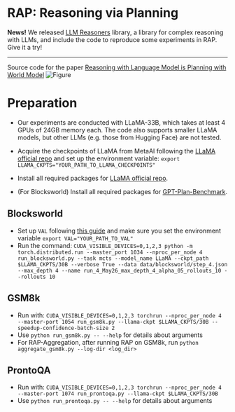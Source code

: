 # RAP: Reasoning via Planning
**News!** We released [LLM Reasoners](https://github.com/Ber666/llm-reasoners) library, a library for complex reasoning with LLMs, and include the code to reproduce some experiments in RAP. Give it a try!

---
Source code for the paper [Reasoning with Language Model is Planning with World Model](https://arxiv.org/abs/2305.14992)
![Figure](assets/figure_full.png)

# Preparation

- Our experiments are conducted with LLaMA-33B, which takes at least 4 GPUs of 24GB memory each. The code also supports smaller LLaMA models, but other LLMs (e.g. those from Hugging Face) are not tested.

- Acquire the checkpoints of LLaMA from MetaAI following the [LLaMA official repo](https://github.com/facebookresearch/llama) and set up the environment variable: ```export LLAMA_CKPTS="YOUR_PATH_TO_LLAMA_CHECKPOINTS"```

- Install all required packages for [LLaMA official repo](https://github.com/facebookresearch/llama).

- (For Blocksworld) Install all required packages for [GPT-Plan-Benchmark](gpt-plan-benchmark/gpt_plan_test/requirements.txt).

## Blocksworld
- Set up `VAL` following [this guide](gpt-plan-benchmark/gpt_plan_test/README.md) and make sure you set the environment variable ```export VAL="YOUR_PATH_TO_VAL"```
- Run the command: ```CUDA_VISIBLE_DEVICES=0,1,2,3 python -m torch.distributed.run --master_port 1034 --nproc_per_node 4 run_blocksworld.py --task mcts --model_name LLaMA --ckpt_path $LLAMA_CKPTS/30B --verbose True --data data/blocksworld/step_4.json --max_depth 4 --name run_4_May26_max_depth_4_alpha_05_rollouts_10 --rollouts 10```

## GSM8k
- Run with: ```CUDA_VISIBLE_DEVICES=0,1,2,3 torchrun --nproc_per_node 4 --master-port 1054 run_gsm8k.py --llama-ckpt $LLAMA_CKPTS/30B --speedup-confidence-batch-size 2```
- Use `python run_gsm8k.py -- --help` for details about arguments
- For RAP-Aggregation, after running RAP on GSM8k, run `python aggregate_gsm8k.py --log-dir <log_dir>`

## ProntoQA
- Run with: ```CUDA_VISIBLE_DEVICES=0,1,2,3 torchrun --nproc_per_node 4 --master-port 1074 run_prontoqa.py --llama-ckpt $LLAMA_CKPTS/30B```
- Use `python run_prontoqa.py -- --help` for details about arguments
